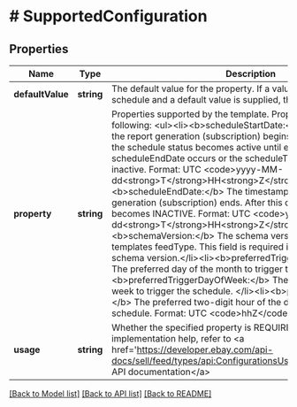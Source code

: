 # # SupportedConfiguration

## Properties

Name | Type | Description | Notes
------------ | ------------- | ------------- | -------------
**defaultValue** | **string** | The default value for the property. If a value is omitted from the schedule and a default value is supplied, the default value is used. | [optional]
**property** | **string** | Properties supported by the template. Properties can include the following: &lt;ul&gt;&lt;li&gt;&lt;b&gt;scheduleStartDate:&lt;/b&gt; The timestamp that the report generation (subscription) begins. After this timestamp, the schedule status becomes active until either the scheduleEndDate occurs or the scheduleTemplate becomes inactive. Format: UTC &lt;code&gt;yyyy-MM-dd&lt;strong&gt;T&lt;/strong&gt;HH&lt;strong&gt;Z&lt;/strong&gt;&lt;/code&gt;&lt;/li&gt;&lt;li&gt;&lt;b&gt;scheduleEndDate:&lt;/b&gt; The timestamp that the report generation (subscription) ends. After this date, the schedule status becomes INACTIVE. Format: UTC &lt;code&gt;yyyy-MM-dd&lt;strong&gt;T&lt;/strong&gt;HH&lt;strong&gt;Z&lt;/strong&gt;&lt;/code&gt;&lt;/li&gt;&lt;li&gt;&lt;b&gt;schemaVersion:&lt;/b&gt; The schema version of the schedule templates feedType. This field is required if the feedType has a schema version.&lt;/li&gt;&lt;li&gt;&lt;b&gt;preferredTriggerDayOfMonth:&lt;/b&gt; The preferred day of the month to trigger the schedule. &lt;/li&gt;&lt;li&gt;&lt;b&gt;preferredTriggerDayOfWeek:&lt;/b&gt; The preferred day of the week to trigger the schedule. &lt;/li&gt;&lt;li&gt;&lt;b&gt;preferredTriggerHour:&lt;/b&gt; The preferred two-digit hour of the day to trigger the schedule. Format: UTC &lt;code&gt;hhZ&lt;/code&gt;&lt;/li&gt;&lt;ul&gt; | [optional]
**usage** | **string** | Whether the specified property is REQUIRED or OPTIONAL. For implementation help, refer to &lt;a href&#x3D;&#39;https://developer.ebay.com/api-docs/sell/feed/types/api:ConfigurationsUsageEnum&#39;&gt;eBay API documentation&lt;/a&gt; | [optional]

[[Back to Model list]](../../README.md#models) [[Back to API list]](../../README.md#endpoints) [[Back to README]](../../README.md)
